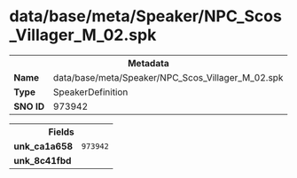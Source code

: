 <h1>data/base/meta/Speaker/NPC_Scos_Villager_M_02.spk</h1><table><tr><th colspan="100%">Metadata</th></tr><tr><td><b>Name</b></td><td>data/base/meta/Speaker/NPC_Scos_Villager_M_02.spk</td></tr><tr><td><b>Type</b></td><td>SpeakerDefinition</td></tr><tr><td><b>SNO ID</b></td><td>973942</td></tr></table>

<table><tr><th colspan="100%">Fields</th></tr><tr><td><b>unk_ca1a658</b></td><td><code>973942</code></td></tr><tr><td><b>unk_8c41fbd</b></td><td></td></tr></table>

